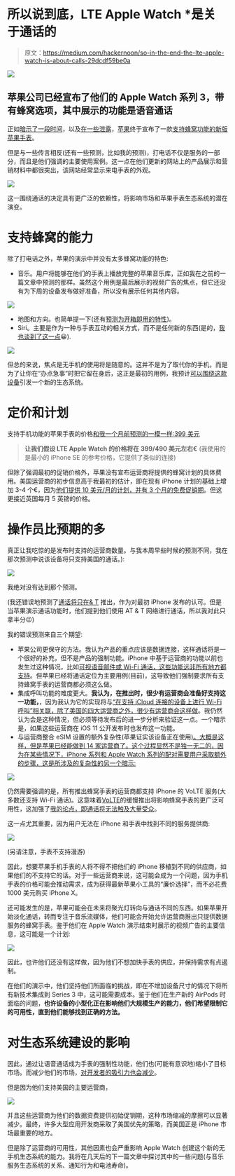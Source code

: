 # 所以说到底，LTE Apple Watch *是关于通话的

> 原文：<https://medium.com/hackernoon/so-in-the-end-the-lte-apple-watch-is-about-calls-29dcdf59be0a>

![](img/188a9c87d8cc4d59a4ee233c28de0414.png)

## 苹果公司已经宣布了他们的 Apple Watch 系列 3，带有蜂窝选项，其中展示的功能是语音通话

正如[暗示了一段时间](/@jorge.serna/wwdc-2017-social-comms-2-watchos-4-and-the-smartphone-disintegration-340050269251)，以及[在一些泄露](https://techcrunch.com/2017/09/09/the-next-apple-watch-will-have-lte-cell-service/)，[苹果](https://hackernoon.com/tagged/apple)终于宣布了一款[支持蜂窝功能的新版苹果手表](https://www.apple.com/watch/cellular/)。

但是与一些传言相反(还有一些预测，比如我的预测)，打电话不仅是服务的一部分，而且是他们强调的主要使用案例。这一点在他们更新的网站上的产品展示和营销材料中都很突出，该网站经常显示来电手表的外观。

![](img/6dd4f0739c88bcbaef112748d680175c.png)

这一围绕通话的决定具有更广泛的依赖性，将影响市场和苹果手表生态系统的潜在演变。

# 支持蜂窝的能力

除了打电话之外，苹果的演示中并没有太多蜂窝功能的特色:

*   音乐。用户将能够在他们的手表上播放完整的苹果音乐库，正如我在之前的一篇文章中预测的那样。虽然这个用例是最后展示的视频广告的焦点，但它还没有为下周的设备发布做好准备，所以没有展示任何其他内容。

![](img/17356d9aeee3316d0e0a3cf4ae5647f5.png)

*   地图和方向。也简单提一下(还有[预测为开箱即用的特性](https://hackernoon.com/the-lte-apple-watch-new-value-and-new-applications-fcbf8cfc77c5))。
*   Siri。主要是作为一种与手表互动的相关方式，而不是任何新的东西(是的，[我也谈到了这一点](https://hackernoon.com/the-lte-apple-watch-new-value-and-new-applications-fcbf8cfc77c5)😀).

![](img/ac45c80551a3851058246ea87c1c7580.png)

但总的来说，焦点是无手机的使用将是随意的。这并不是为了取代你的手机，而是为了让你在“办点急事”时把它留在身后，这正是最初的用例，我预计[可以围绕这款设备](https://hackernoon.com/the-lte-apple-watch-virtuous-cycle-for-a-new-ecosystem-a9211c608f54)引发一个新的生态系统。

# 定价和计划

支持手机功能的苹果手表的价格[和我一个月前预测的一模一样:399 美元](https://hackernoon.com/the-lte-apple-watch-virtuous-cycle-for-a-new-ecosystem-a9211c608f54)

> **让我们假设 LTE Apple Watch 的价格将在 399/490 美元左右€** (我使用的是最小的 iPhone SE 的参考价格，它提供了类似的连接)

但除了强调最初的促销价格外，苹果没有宣布运营商将提供的蜂窝计划的具体费用。美国运营商的初步信息高于我最初的估计，即在现有 iPhone 计划的基础上增加 3-4 个€，因为[他们提供 10 美元/月的计划，并有 3 个月的免费促销期](https://9to5mac.com/2017/09/12/att-verizon-sprint-and-t-mobile-to-support-cellular-apple-watch-series-3/)。但这更接近英国每月 5 英镑的价格。

# 操作员比预期的多

真正让我吃惊的是发布时支持的运营商数量。与我本周早些时候的预测不同，我在那次预测中说该设备将只支持美国的通话。):

![](img/fdd0b1ef3fe07503f8843eccb82b485b.png)

我绝对没有达到那个预测。

(我还错误地预测了[通话将只在& T](https://hackernoon.com/why-most-apple-watch-users-will-not-get-lte-calls-on-it-and-why-some-will-2e7a39aad379) 推出，作为对最初 iPhone 发布的认可。但是当苹果演示通话功能时，他们提到他们使用 AT & T 网络进行通话，所以我对此只拿半分😉)

我的错误预测来自三个期望:

*   苹果公司更保守的方法。我认为产品的重点应该是数据连接，这样通话将是一个很好的补充，但不是产品的强制功能。iPhone 中基于运营商的功能以前也发生过这种情况，比如[可视语音邮件或 Wi-Fi 通话，这些功能远非所有地方都支持](https://support.apple.com/en-us/HT204039)。但苹果已经将通话定位为主要用例(目前)，这导致他们强制要求所有支持蜂窝手表的运营商都必须这么做。
*   集成呼叫功能的难度更大。**我认为，在推出时，很少有运营商会准备好支持这一功能，**，因为我认为它的实现将与[“在支持 iCloud 连接的设备上进行 Wi-Fi 呼叫”相关联，除了美国的四大运营商之外，很少有运营商会这样做](https://support.apple.com/en-us/HT204039)。我仍然认为会是这种情况，但必须等待发布后的进一步分析来验证这一点。一个暗示是，如果这些运营商在 iOS 11 公开发布时也发布这一功能。
*   与运营商整合 eSIM 设置的额外复杂性(苹果证实该设备正在使用[)。大概是这样，但是苹果已经能做到 14 家运营商了。这个过程显然不是独一无二的，因为在某些情况下，iPhone 系列和 Apple Watch 系列的配对需要用户采取额外的步骤，这是所涉及的复杂性的另一个暗示:](https://techcrunch.com/2017/09/12/the-cellular-enabled-apple-watch-has-the-sim-built-in/?ncid=rss&utm_source=tctwreshare&utm_medium=feed&utm_campaign=Feed%3A+Techcrunch+%28TechCrunch%29&sr_share=twitter)

![](img/f012227cff764e91eb30134794b1e1d3.png)

仍然需要强调的是，所有推出蜂窝手表的运营商都支持 iPhone 的 VoLTE 服务(大多数还支持 Wi-Fi 通话)。这意味着[VoLTE](/@jorge.serna/how-volte-makes-whatsapp-calls-better-fcb324a94fd0)的缓慢推出将影响蜂窝手表的更广泛可用性，这加强了[我的论点，即通话将无法触及大量受众](https://hackernoon.com/why-most-apple-watch-users-will-not-get-lte-calls-on-it-and-why-some-will-2e7a39aad379)。

这一点尤其重要，因为用户无法在 iPhone 和手表中找到不同的服务提供商:

![](img/33ad26247baa1c3493161c89bb201947.png)

(另请注意，手表不支持漫游)

因此，想要苹果手机手表的人将不得不把他们的 iPhone 移植到不同的供应商，如果他们的不支持它的话。对于一些运营商来说，这可能会成为一个问题，因为手机手表的价格可能会推动需求，成为获得最新苹果小工具的“廉价选择”，而不必花费 1000 美元购买 iPhone X。

还可能发生的是，苹果可能会在未来将聚光灯转向与通话不同的东西。如果苹果开始淡化通话，转而专注于音乐流媒体，他们可能会开始允许运营商推出只提供数据服务的蜂窝手表。鉴于他们在 Apple Watch 演示结束时展示的视频广告的主要信息，这可能是一个计划:

![](img/3a3eed1c92449f92aa66a9ea7a2f489e.png)

因此，也许他们还没有这样做，因为他们不想加快手表的供应，并保持需求有点遏制。

在他们的演示中，他们坚持他们所面临的挑战，即在不增加设备尺寸的情况下将所有新技术集成到 Series 3 中，这可能需要成本。鉴于他们在生产新的 AirPods 时面临的问题，**也许设备的小型化正在影响他们大规模生产的能力，他们希望限制它的可用性，直到他们能够找到正确的方法。**

# 对生态系统建设的影响

因此，通过让语音通话成为手表的强制性功能，他们也(可能有意识地)缩小了目标市场。而减少他们的市场，[对开发者的吸引力也会减少](https://hackernoon.com/the-lte-apple-watch-virtuous-cycle-for-a-new-ecosystem-a9211c608f54)。

但是因为他们支持美国的主要运营商，

![](img/73b4c3511db56c32d10a1f4664c604eb.png)

并且这些运营商为他们的数据资费提供初始促销期，这种市场缩减的摩擦可以显著减少。最终，许多大型应用开发商采取了美国优先的策略，而美国正是 iPhone 市场最重要的地方。

但是除了运营商的可用性，其他因素也会严重影响 Apple Watch 创建这个新的无手机生态系统的能力。我将在几天后的下一篇文章中探讨其中的一些问题(与音乐服务生态系统的关系、通知行为和电池寿命)。